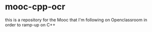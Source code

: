 # mooc-cpp-ocr
this is a repository for the Mooc that I'm following on Openclassroom in order to ramp-up on C++
